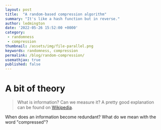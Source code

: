 ```yaml
---
layout: post
title:  "A random-based compression algorithm"
summary: "It's like a hash function but in reverse."
author: ledmington
date: '2022-05-26 15:52:00 +0000'
category:
 - randomness
 - compression
thumbnail: /assets/img/file-parallel.png
keywords: randomness, compression
permalink: /blog/random-compression/
usemathjax: true
published: false
---
```


# A bit of theory
> What is information? Can we measure it?
A pretty good explanation can be found on [Wikipedia](https://en.wikipedia.org/wiki/Information_theory#Quantities_of_information).

When does an information become redundant?
What do we mean with the word "compressed"?